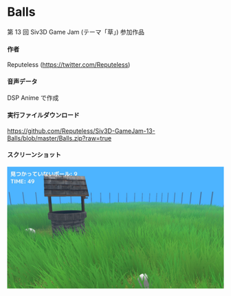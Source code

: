 # Balls
第 13 回 Siv3D Game Jam (テーマ「草」) 参加作品

#### 作者  
Reputeless (https://twitter.com/Reputeless)

#### 音声データ
DSP Anime で作成

#### 実行ファイルダウンロード
https://github.com/Reputeless/Siv3D-GameJam-13-Balls/blob/master/Balls.zip?raw=true

#### スクリーンショット

![スクリーンショット](ss.jpg "スクリーンショット")
